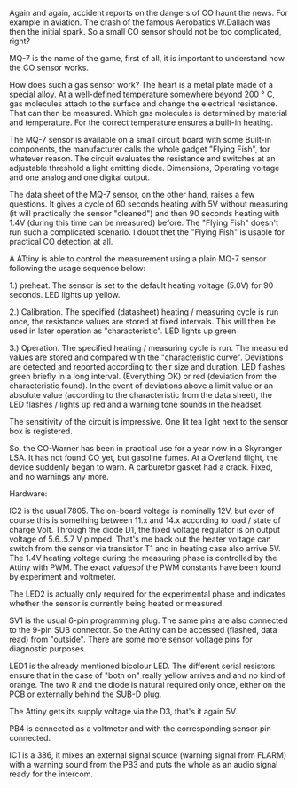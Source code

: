 Again and again, accident reports on the dangers of CO haunt the news. For example in aviation. The crash of the famous Aerobatics W.Dallach was then the initial spark. So a small CO sensor should not be too complicated, right?

MQ-7 is the name of the game, first of all, it is important to understand how the CO sensor works.

How does such a gas sensor work? The heart is a metal plate
made of a special alloy. At a well-defined temperature
somewhere beyond 200 ° C, gas molecules attach to the surface
and change the electrical resistance. That can then be measured.
Which gas molecules is determined by material and temperature. For the
correct temperature ensures a built-in heating.

The MQ-7 sensor is available on a small circuit board with some
Built-in components, the manufacturer calls the whole gadget "Flying Fish",
for whatever reason. The circuit evaluates the resistance and switches
at an adjustable threshold a light emitting diode. Dimensions,
Operating voltage and one analog and one digital output.

The data sheet of the MQ-7 sensor, on the other hand, raises a few questions. It
gives a cycle of 60 seconds heating with 5V without measuring (it will
practically the sensor "cleaned") and then 90 seconds heating with 1.4V
(during this time can be measured) before. The "Flying Fish" doesn't run such a complicated scenario. I doubt thet the "Flying Fish" is usable for practical CO detection at all.

A ATtiny is able to control the measurement using a plain MQ-7 sensor following the usage sequence below:

1.) preheat. The sensor is set to the default heating voltage (5.0V) for 90 seconds. LED lights up yellow.

2.) Calibration. The specified (datasheet)  heating / measuring cycle is run once, the resistance values are stored at fixed intervals. This will then be used in later operation as "characteristic". LED lights up green

3.) Operation. The specified heating / measuring cycle is run. The measured values are stored and compared with the "characteristic curve". Deviations are detected and reported according to their size and duration. LED flashes green briefly in a long interval. (Everything OK) or red (deviation from the characteristic found). In the event of deviations above a limit value or an absolute value (according to the characteristic from the data sheet), the LED flashes / lights up red and a warning tone sounds in the headset.

The sensitivity of the circuit is impressive. One lit tea light next to the sensor box is registered.

So, the CO-Warner has been in practical use for a year now in a Skyranger LSA. It has not found CO yet, but gasoline fumes. At a
Overland flight, the device suddenly began to warn. A carburetor gasket had a crack. Fixed, and no warnings any more.

Hardware:

IC2 is the usual 7805. The on-board voltage is nominally 12V, but ever of course this is something between 11.x and 14.x according to load / state of charge Volt. Through the diode D1, the fixed voltage regulator is on output voltage of 5.6..5.7 V pimped. That's me back out the heater voltage can switch from the sensor via transistor T1 and in heating case also arrive 5V. The 1.4V heating voltage during the measuring phase is controlled by the Attiny with PWM. The exact values ​​of the PWM constants have been found by experiment and voltmeter.

The LED2 is actually only required for the experimental phase and indicates whether the sensor is currently being heated or measured.

SV1 is the usual 6-pin programming plug. The same pins are also connected to the 9-pin SUB connector. So the Attiny can be accessed (flashed, data read) from "outside". There are some more sensor voltage pins ​​for diagnostic purposes.

LED1 is the already mentioned bicolour LED. The different serial resistors ensure that in the case of "both on" really yellow
arrives and and no kind of orange. The two R and the diode is natural required only once, either on the PCB or externally behind the SUB-D plug.

The Attiny gets its supply voltage via the D3, that's it again 5V.

PB4 is connected as a voltmeter and with the corresponding sensor pin connected.

IC1 is a 386, it mixes an external signal source (warning signal from FLARM) with a warning sound from the PB3 and puts the whole as an audio signal ready for the intercom.


